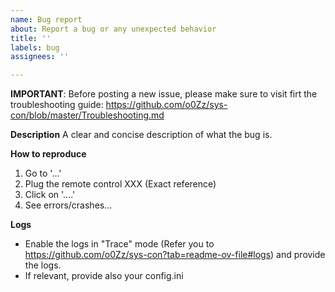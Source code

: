 ```yaml
---
name: Bug report
about: Report a bug or any unexpected behavior
title: ''
labels: bug
assignees: ''

---
```


**IMPORTANT**: Before posting a new issue, please make sure to visit firt the troubleshooting guide: https://github.com/o0Zz/sys-con/blob/master/Troubleshooting.md

**Description**
A clear and concise description of what the bug is.

**How to reproduce**
1. Go to '...'
2. Plug the remote control XXX (Exact reference)
3. Click on '....'
4. See errors/crashes...

**Logs**
- Enable the logs in "Trace" mode (Refer you to https://github.com/o0Zz/sys-con?tab=readme-ov-file#logs) and provide the logs.
- If relevant, provide also your config.ini